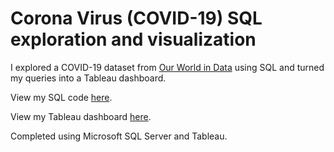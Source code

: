 # Corona Virus (COVID-19) SQL exploration and visualization

I explored a COVID-19 dataset from [Our World in Data](https://ourworldindata.org/covid-deaths) using SQL and turned my queries into a Tableau dashboard.
 
View my SQL code [here](https://github.com/kenny-t-tran/covid19analysis/blob/main/CovidProject_Queries.sql).

View my Tableau dashboard [here](https://public.tableau.com/app/profile/kennytran/viz/CoronaVirusCOVID-19-March2020toMarch2022/Covid19?publish=yes).

Completed using Microsoft SQL Server and Tableau.
